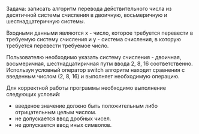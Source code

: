 Задача: записать алгоритм перевода действительного числа из десятичной системы 
счисления в двоичную, восьмеричную и шестнадцатеричную системы.

Входными данными являются x - число, которое требуется перевести в требуемую систему счисления и y - 
система счисления, в которую требуется перевести требуемое число. 

Пользователю необходимо указать систему счисления  - двоичная, восьмеричная, шестнадцатиричная
путм ввода 2, 8, 16 соответственно. 
Используя условный оператор switch алгоритм находит сравнения с введенным числом (2, 8, 16)
и выполняет необходимую операцию. 

Для корректной работы программы необходимо выполнение следующих условий: 

- введеное значение должно быть положительным либо отрицательным целым числом.
- не допускается ввод дробных чисел.
- не допускается ввод иных символов.
